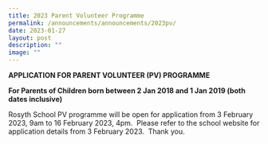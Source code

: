 ```yaml
---
title: 2023 Parent Volunteer Programme
permalink: /announcements/announcements/2023pv/
date: 2023-01-27
layout: post
description: ""
image: ""
---
```

**APPLICATION FOR PARENT VOLUNTEER (PV) PROGRAMME**

**For Parents of Children born between 2 Jan 2018 and 1 Jan 2019 (both dates inclusive)**

Rosyth School PV programme will be open for application from 3 February 2023, 9am to 16 February 2023, 4pm.  Please refer to the school website for application details from 3 February 2023.  Thank you.